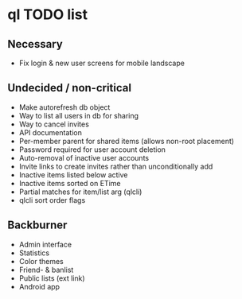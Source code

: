 # ql TODO list

## Necessary
* Fix login & new user screens for mobile landscape

## Undecided / non-critical
* Make autorefresh db object
* Way to list all users in db for sharing
* Way to cancel invites
* API documentation
* Per-member parent for shared items (allows non-root placement)
* Password required for user account deletion
* Auto-removal of inactive user accounts
* Invite links to create invites rather than unconditionally add
* Inactive items listed below active
* Inactive items sorted on ETime
* Partial matches for item/list arg (qlcli)
* qlcli sort order flags

## Backburner
* Admin interface
* Statistics
* Color themes
* Friend- & banlist
* Public lists (ext link)
* Android app
